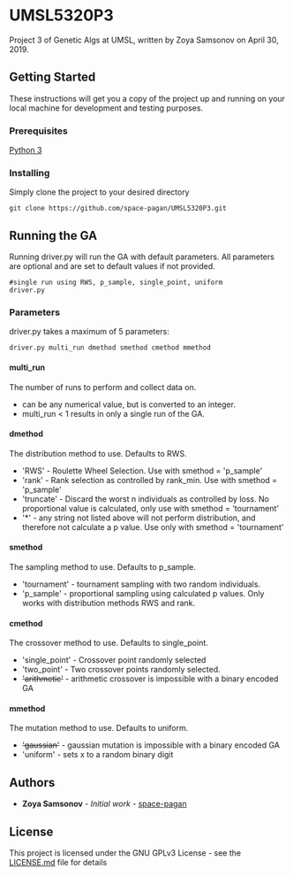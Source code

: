 # UMSL5320P3
Project 3 of Genetic Algs at UMSL, written by Zoya Samsonov on April 30, 2019.

## Getting Started

These instructions will get you a copy of the project up and running on your local machine for development and testing purposes.

### Prerequisites

[Python 3](https://www.python.org/downloads/release/python-373/)

### Installing

Simply clone the project to your desired directory

```
git clone https://github.com/space-pagan/UMSL5320P3.git
```

## Running the GA

Running driver.py will run the GA with default parameters. All parameters are
optional and are set to default values if not provided.
```
#single run using RWS, p_sample, single_point, uniform
driver.py
```

### Parameters

driver.py takes a maximum of 5 parameters:
```
driver.py multi_run dmethod smethod cmethod mmethod
```

#### multi_run
The number of runs to perform and collect data on.
* can be any numerical value, but is converted to an integer.
* multi_run < 1 results in only a single run of the GA.

#### dmethod
The distribution method to use. Defaults to RWS.
* 'RWS' - Roulette Wheel Selection. Use with smethod = 'p_sample'
* 'rank' - Rank selection as controlled by rank_min. Use with smethod = 'p_sample'
* 'truncate' - Discard the worst n individuals as controlled by loss. No proportional value is calculated, only use with smethod = 'tournament'
* '*' - any string not listed above will not perform distribution, and therefore not calculate a p value. Use only with smethod = 'tournament'

#### smethod
The sampling method to use. Defaults to p_sample.
* 'tournament' - tournament sampling with two random individuals.
* 'p_sample' - proportional sampling using calculated p values. Only works with distribution methods RWS and rank.

#### cmethod
The crossover method to use. Defaults to single_point.
* 'single_point' - Crossover point randomly selected
* 'two_point' - Two crossover points randomly selected.
* ~~'arithmetic'~~ - arithmetic crossover is impossible with a binary encoded GA

#### mmethod
The mutation method to use. Defaults to uniform.
* ~~'gaussian'~~ - gaussian mutation is impossible with a binary encoded GA
* 'uniform' - sets x to a random binary digit

## Authors

* **Zoya Samsonov** - *Initial work* - [space-pagan](https://github.com/space-pagan)

## License

This project is licensed under the GNU GPLv3 License - see the [LICENSE.md](LICENSE.md) file for details